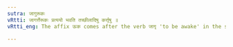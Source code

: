 ```yaml
---
sutra: जागुरूकः
vRtti: जागर्त्तेरूकः प्रत्ययो भवति तच्छीलादिषु कर्त्तृषु ॥
vRtti_eng: The affix ऊक comes after the verb जागृ 'to be awake' in the sense of 'the agent having such a habit'.

---
```

